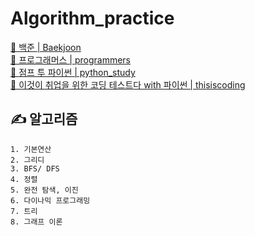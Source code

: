 # Algorithm_practice
[📂 백준 | Baekjoon](https://github.com/HYUNMIN-HWANG/Algorithm_practice/tree/main/Baekjoon)    
[📂 프로그래머스 | programmers](https://github.com/HYUNMIN-HWANG/Algorithm_practice/tree/main/programmers)    
[📂 점프 투 파이썬 | python_study](https://github.com/HYUNMIN-HWANG/Algorithm_practice/tree/main/python_study)    
[📂 이것이 취업을 위한 코딩 테스트다 with 파이썬 | thisiscoding](https://github.com/HYUNMIN-HWANG/Algorithm_practice/tree/main/thisiscoding)    
## ✍ 알고리즘
```
1. 기본연산
2. 그리디
3. BFS/ DFS
4. 정렬
5. 완전 탐색, 이진 
6. 다이나믹 프로그래밍
7. 트리
8. 그래프 이론
```
